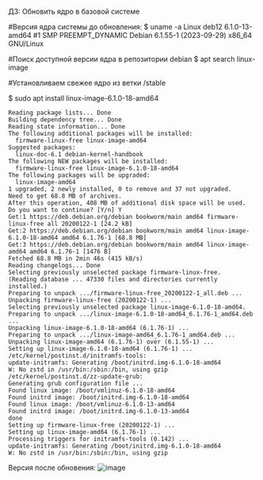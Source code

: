 ДЗ: Обновить ядро в базовой системе

#Версия ядра системы до обновления:
$ uname -a
Linux deb12 6.1.0-13-amd64 #1 SMP PREEMPT_DYNAMIC Debian 6.1.55-1 (2023-09-29) x86_64 GNU/Linux

#Поиск доступной версии ядра в репозитории debian
$ apt search linux-image

#Установливаем свежее ядро из ветки /stable

$ sudo apt install linux-image-6.1.0-18-amd64
```
Reading package lists... Done
Building dependency tree... Done
Reading state information... Done
The following additional packages will be installed:
  firmware-linux-free linux-image-amd64
Suggested packages:
  linux-doc-6.1 debian-kernel-handbook
The following NEW packages will be installed:
  firmware-linux-free linux-image-6.1.0-18-amd64
The following packages will be upgraded:
  linux-image-amd64
1 upgraded, 2 newly installed, 0 to remove and 37 not upgraded.
Need to get 68.8 MB of archives.
After this operation, 408 MB of additional disk space will be used.
Do you want to continue? [Y/n] Y
Get:1 https://deb.debian.org/debian bookworm/main amd64 firmware-linux-free all 20200122-1 [24.2 kB]
Get:2 https://deb.debian.org/debian bookworm/main amd64 linux-image-6.1.0-18-amd64 amd64 6.1.76-1 [68.8 MB]
Get:3 https://deb.debian.org/debian bookworm/main amd64 linux-image-amd64 amd64 6.1.76-1 [1476 B]      
Fetched 68.8 MB in 2min 46s (415 kB/s)                                                                 
Reading changelogs... Done
Selecting previously unselected package firmware-linux-free.
(Reading database ... 47330 files and directories currently installed.)
Preparing to unpack .../firmware-linux-free_20200122-1_all.deb ...
Unpacking firmware-linux-free (20200122-1) ...
Selecting previously unselected package linux-image-6.1.0-18-amd64.
Preparing to unpack .../linux-image-6.1.0-18-amd64_6.1.76-1_amd64.deb ...
Unpacking linux-image-6.1.0-18-amd64 (6.1.76-1) ...
Preparing to unpack .../linux-image-amd64_6.1.76-1_amd64.deb ...
Unpacking linux-image-amd64 (6.1.76-1) over (6.1.55-1) ...
Setting up linux-image-6.1.0-18-amd64 (6.1.76-1) ...
/etc/kernel/postinst.d/initramfs-tools:
update-initramfs: Generating /boot/initrd.img-6.1.0-18-amd64
W: No zstd in /usr/bin:/sbin:/bin, using gzip
/etc/kernel/postinst.d/zz-update-grub:
Generating grub configuration file ...
Found linux image: /boot/vmlinuz-6.1.0-18-amd64
Found initrd image: /boot/initrd.img-6.1.0-18-amd64
Found linux image: /boot/vmlinuz-6.1.0-13-amd64
Found initrd image: /boot/initrd.img-6.1.0-13-amd64
done
Setting up firmware-linux-free (20200122-1) ...
Setting up linux-image-amd64 (6.1.76-1) ...
Processing triggers for initramfs-tools (0.142) ...
update-initramfs: Generating /boot/initrd.img-6.1.0-18-amd64
W: No zstd in /usr/bin:/sbin:/bin, using gzip
```
Версия после обновения:
![image](https://github.com/Krug912/HJ_otus/assets/162484306/96caabea-2b78-415e-a37b-70e20a9fd7b7)
